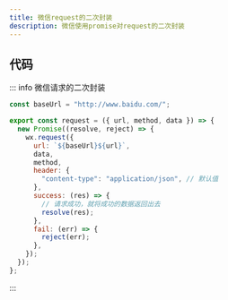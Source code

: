 ```yaml
---
title: 微信request的二次封装
description: 微信使用promise对request的二次封装
---
```


<c-title title="微信request的二次封装" />

## 代码

::: info 微信请求的二次封装
```js
const baseUrl = "http://www.baidu.com/";

export const request = ({ url, method, data }) => {
  new Promise((resolve, reject) => {
    wx.request({
      url: `${baseUrl}${url}`,
      data,
      method,
      header: {
        "content-type": "application/json", // 默认值
      },
      success: (res) => {
        // 请求成功，就将成功的数据返回出去
        resolve(res);
      },
      fail: (err) => {
        reject(err);
      },
    });
  });
};
```
:::

